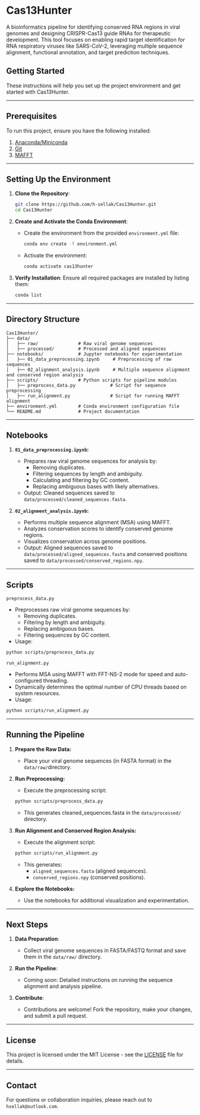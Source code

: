 # Cas13Hunter

A bioinformatics pipeline for identifying conserved RNA regions in viral genomes and designing CRISPR-Cas13 guide RNAs for therapeutic development. This tool focuses on enabling rapid target identification for RNA respiratory viruses like SARS-CoV-2, leveraging multiple sequence alignment, functional annotation, and target prediction techniques.

## Getting Started

These instructions will help you set up the project environment and get started with Cas13Hunter.

---

## Prerequisites

To run this project, ensure you have the following installed:

1. [Anaconda/Miniconda](https://docs.conda.io/en/latest/miniconda.html)
2. [Git](https://git-scm.com/)
3. [MAFFT](https://mafft.cbrc.jp/alignment/software/)

---

## Setting Up the Environment

1. **Clone the Repository**:
   ```bash
   git clone https://github.com/h-sellak/Cas13Hunter.git
   cd Cas13Hunter
   ```

2. **Create and Activate the Conda Environment**:
   - Create the environment from the provided `environment.yml` file:
     ```bash
     conda env create -f environment.yml
     ```
   - Activate the environment:
     ```bash
     conda activate cas13hunter
     ```

3. **Verify Installation**:
   Ensure all required packages are installed by listing them:
   ```bash
   conda list
   ```

---

## Directory Structure

```
Cas13Hunter/
├── data/
│   ├── raw/               # Raw viral genome sequences
│   ├── processed/         # Processed and aligned sequences
├── notebooks/             # Jupyter notebooks for experimentation
│   ├── 01_data_preprocessing.ipynb     # Preprocessing of raw sequences
│   ├── 02_alignment_analysis.ipynb     # Multiple sequence alignment and conserved region analysis
├── scripts/               # Python scripts for pipeline modules
│   ├── preprocess_data.py             # Script for sequence preprocessing
│   ├── run_alignment.py               # Script for running MAFFT alignment
├── environment.yml        # Conda environment configuration file
└── README.md              # Project documentation

```

---

## Notebooks

1. **`01_data_preprocessing.ipynb`:**

   - Prepares raw viral genome sequences for analysis by:
      - Removing duplicates.
      - Filtering sequences by length and ambiguity.
      - Calculating and filtering by GC content.
      - Replacing ambiguous bases with likely alternatives.
   - Output: Cleaned sequences saved to `data/processed/cleaned_sequences.fasta`.

2. **`02_alignment_analysis.ipynb`:**

   - Performs multiple sequence alignment (MSA) using MAFFT.
   - Analyzes conservation scores to identify conserved genome regions.
   - Visualizes conservation across genome positions.
   - Output: Aligned sequences saved to `data/processed/aligned_sequences.fasta` and conserved positions saved to `data/processed/conserved_regions.npy`.


---

## Scripts

`preprocess_data.py`
   
   - Preprocesses raw viral genome sequences by:
      - Removing duplicates.
      - Filtering by length and ambiguity.
      - Replacing ambiguous bases.
      - Filtering sequences by GC content.
   - Usage:

   ```bash
   python scripts/preprocess_data.py
   ```

`run_alignment.py`
   
   - Performs MSA using MAFFT with FFT-NS-2 mode for speed and auto-configured threading.
   - Dynamically determines the optimal number of CPU threads based on system resources.
   - Usage:
   
   ```bash
   python scripts/run_alignment.py
   ```

---

## Running the Pipeline

1. **Prepare the Raw Data:**

   - Place your viral genome sequences (in FASTA format) in the `data/raw/`directory.

2. **Run Preprocessing:**

   - Execute the preprocessing script:
   ```bash
   python scripts/preprocess_data.py
   ```
   - This generates cleaned_sequences.fasta in the `data/processed/` directory.

3. **Run Alignment and Conserved Region Analysis:**

   - Execute the alignment script:
   ```bash
   python scripts/run_alignment.py
   ```
   - This generates:
      - `aligned_sequences.fasta` (aligned sequences).
      - `conserved_regions.npy` (conserved positions).

4. **Explore the Notebooks:**
   
   - Use the notebooks for additional visualization and experimentation. 

---

## Next Steps

1. **Data Preparation**:
   - Collect viral genome sequences in FASTA/FASTQ format and save them in the `data/raw/` directory.

2. **Run the Pipeline**:
   - Coming soon: Detailed instructions on running the sequence alignment and analysis pipeline.

3. **Contribute**:
   - Contributions are welcome! Fork the repository, make your changes, and submit a pull request.

---

## License

This project is licensed under the MIT License - see the [LICENSE](LICENSE) file for details.

---

## Contact

For questions or collaboration inquiries, please reach out to `hsellak@outlook.com`.
